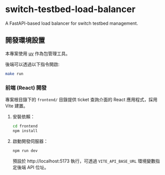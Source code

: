 # switch-testbed-load-balancer

A FastAPI-based load balancer for switch testbed management.

## 開發環境設置

本專案使用 [uv](https://docs.astral.sh/uv/) 作為包管理工具。

後端可以透過以下指令開啟:

```bash
make run
```

### 前端 (React) 開發

專案根目錄下的 `frontend/` 目錄提供 ticket 查詢介面的 React 應用程式，採用 Vite 建置。

1. 安裝依賴：

   ```bash
   cd frontend
   npm install
   ```

2. 啟動開發伺服器：

   ```bash
   npm run dev
   ```

   預設於 http://localhost:5173 執行，可透過 `VITE_API_BASE_URL` 環境變數指定後端 API 位址。